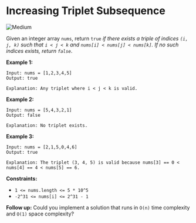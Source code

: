 # Increasing Triplet Subsequence

![Medium](https://img.shields.io/badge/Difficulty-Medium-yellow)

Given an integer array `nums`, return `true` *if there exists a triple of indices `(i, j, k)` such that `i < j < k` and `nums[i] < nums[j] < nums[k]`. If no such indices exists, return `false`*.

 

**Example 1:**
```
Input: nums = [1,2,3,4,5]
Output: true

Explanation: Any triplet where i < j < k is valid.
```
**Example 2:**
```
Input: nums = [5,4,3,2,1]
Output: false

Explanation: No triplet exists.
```
**Example 3:**
```
Input: nums = [2,1,5,0,4,6]
Output: true

Explanation: The triplet (3, 4, 5) is valid because nums[3] == 0 < nums[4] == 4 < nums[5] == 6.
```

**Constraints:**

- `1 <= nums.length <= 5 * 10^5`
- `-2^31 <= nums[i] <= 2^31 - 1`
 

**Follow up:** Could you implement a solution that runs in `O(n)` time complexity and `O(1)` space complexity?